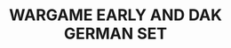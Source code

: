 ---
title: "WARGAME EARLY AND DAK GERMAN SET"
price: "TBA"
desc: "Opis nije dostupan"
img_path: "/assets/img/A.MIG-7116.jpg"
brand: AMMO
available: true
cat: "acrylics"
subcat: "WARGAMES ACRYLIC PAINT SETS   (6 x 17mL jars)"
subsubcat: "SS"
---